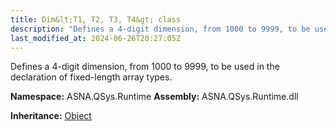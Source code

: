 ```yaml
---
title: Dim&lt;T1, T2, T3, T4&gt; class
description: "Defines a 4-digit dimension, from 1000 to 9999, to be used in the declaration of fixed-length array types. "
last_modified_at: 2024-06-26T20:27:05Z
---
```


Defines a 4-digit dimension, from 1000 to 9999, to be used in the declaration of fixed-length array types.

**Namespace:** ASNA.QSys.Runtime
**Assembly:** ASNA.QSys.Runtime.dll

**Inheritance:** [Object](https://docs.microsoft.com/en-us/dotnet/api/system.object)
<br>
<br>
